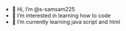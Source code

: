 - 👋 Hi, I’m @s-samsam225
- 👀 I’m interested in learning how to code
- 🌱 I’m currently learning java script and html

<!---
s-samsam225/s-samsam225 is a ✨ special ✨ repository because its `README.md` (this file) appears on your GitHub profile.
You can click the Preview link to take a look at your changes.
--->
